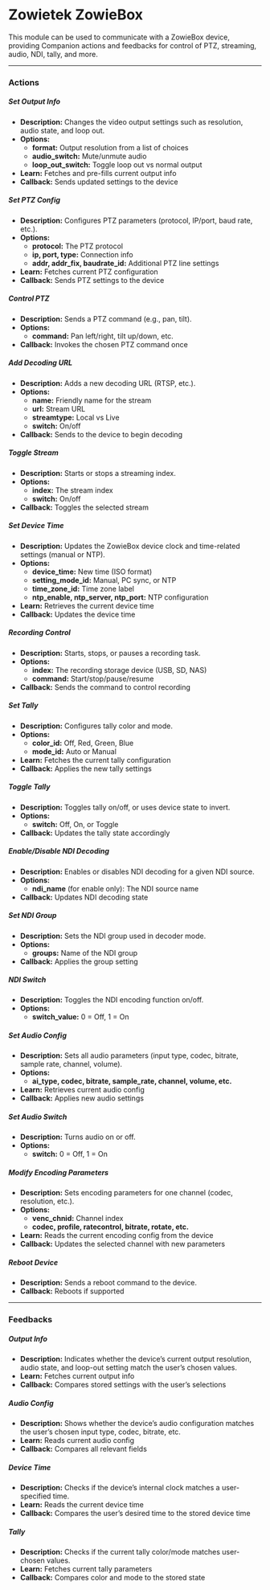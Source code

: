 # Zowietek ZowieBox

This module can be used to communicate with a ZowieBox device, providing Companion actions and feedbacks for control of PTZ, streaming, audio, NDI, tally, and more.

---
### Actions


##### **Set Output Info**
- **Description:** Changes the video output settings such as resolution, audio state, and loop out.
- **Options:**  
  - **format:** Output resolution from a list of choices  
  - **audio_switch:** Mute/unmute audio  
  - **loop_out_switch:** Toggle loop out vs normal output  
- **Learn:** Fetches and pre-fills current output info  
- **Callback:** Sends updated settings to the device

##### **Set PTZ Config**
- **Description:** Configures PTZ parameters (protocol, IP/port, baud rate, etc.).
- **Options:**  
  - **protocol:** The PTZ protocol  
  - **ip, port, type:** Connection info  
  - **addr, addr_fix, baudrate_id:** Additional PTZ line settings  
- **Learn:** Fetches current PTZ configuration  
- **Callback:** Sends PTZ settings to the device

##### **Control PTZ**
- **Description:** Sends a PTZ command (e.g., pan, tilt).
- **Options:**  
  - **command:** Pan left/right, tilt up/down, etc.  
- **Callback:** Invokes the chosen PTZ command once

##### **Add Decoding URL**
- **Description:** Adds a new decoding URL (RTSP, etc.).
- **Options:**  
  - **name:** Friendly name for the stream  
  - **url:** Stream URL  
  - **streamtype:** Local vs Live  
  - **switch:** On/off  
- **Callback:** Sends to the device to begin decoding

##### **Toggle Stream**
- **Description:** Starts or stops a streaming index.
- **Options:**  
  - **index:** The stream index  
  - **switch:** On/off  
- **Callback:** Toggles the selected stream

##### **Set Device Time**
- **Description:** Updates the ZowieBox device clock and time-related settings (manual or NTP).
- **Options:**  
  - **device_time:** New time (ISO format)  
  - **setting_mode_id:** Manual, PC sync, or NTP  
  - **time_zone_id:** Time zone label  
  - **ntp_enable, ntp_server, ntp_port:** NTP configuration  
- **Learn:** Retrieves the current device time  
- **Callback:** Updates the device time

##### **Recording Control**
- **Description:** Starts, stops, or pauses a recording task.
- **Options:**  
  - **index:** The recording storage device (USB, SD, NAS)  
  - **command:** Start/stop/pause/resume  
- **Callback:** Sends the command to control recording

##### **Set Tally**
- **Description:** Configures tally color and mode.
- **Options:**  
  - **color_id:** Off, Red, Green, Blue  
  - **mode_id:** Auto or Manual  
- **Learn:** Fetches the current tally configuration  
- **Callback:** Applies the new tally settings

##### **Toggle Tally**
- **Description:** Toggles tally on/off, or uses device state to invert.
- **Options:**  
  - **switch:** Off, On, or Toggle  
- **Callback:** Updates the tally state accordingly

##### **Enable/Disable NDI Decoding**
- **Description:** Enables or disables NDI decoding for a given NDI source.
- **Options:**  
  - **ndi_name** (for enable only): The NDI source name  
- **Callback:** Updates NDI decoding state

##### **Set NDI Group**
- **Description:** Sets the NDI group used in decoder mode.
- **Options:**  
  - **groups:** Name of the NDI group  
- **Callback:** Applies the group setting

##### **NDI Switch**
- **Description:** Toggles the NDI encoding function on/off.
- **Options:**  
  - **switch_value:** 0 = Off, 1 = On  

##### **Set Audio Config**
- **Description:** Sets all audio parameters (input type, codec, bitrate, sample rate, channel, volume).
- **Options:**  
  - **ai_type, codec, bitrate, sample_rate, channel, volume, etc.**  
- **Learn:** Retrieves current audio config  
- **Callback:** Applies new audio settings

##### **Set Audio Switch**
- **Description:** Turns audio on or off.
- **Options:**  
  - **switch:** 0 = Off, 1 = On  

##### **Modify Encoding Parameters**
- **Description:** Sets encoding parameters for one channel (codec, resolution, etc.).
- **Options:**  
  - **venc_chnid:** Channel index  
  - **codec, profile, ratecontrol, bitrate, rotate, etc.**  
- **Learn:** Reads the current encoding config from the device  
- **Callback:** Updates the selected channel with new parameters

##### **Reboot Device**
- **Description:** Sends a reboot command to the device.
- **Callback:** Reboots if supported

---

### Feedbacks

##### **Output Info**
- **Description:** Indicates whether the device’s current output resolution, audio state, and loop-out setting match the user’s chosen values.
- **Learn:** Fetches current output info  
- **Callback:** Compares stored settings with the user’s selections

##### **Audio Config**
- **Description:** Shows whether the device’s audio configuration matches the user’s chosen input type, codec, bitrate, etc.
- **Learn:** Reads current audio config  
- **Callback:** Compares all relevant fields

##### **Device Time**
- **Description:** Checks if the device’s internal clock matches a user-specified time.
- **Learn:** Reads the current device time  
- **Callback:** Compares the user’s desired time to the stored device time

##### **Tally**
- **Description:** Checks if the current tally color/mode matches user-chosen values.
- **Learn:** Fetches current tally parameters  
- **Callback:** Compares color and mode to the stored state
